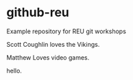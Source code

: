 # github-reu
Example repository for REU git workshops

Scott Coughlin loves the Vikings.

Matthew Loves video games.

hello.
